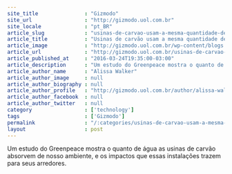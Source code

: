 ```yaml
---
site_title               : "Gizmodo"
site_url                 : "http://gizmodo.uol.com.br"
site_locale              : "pt_BR"
article_slug             : "usinas-de-carvao-usam-a-mesma-quantidade-de-agua-necessaria-para-satisfazer-1-bi-de-pessoas"
article_title            : "Usinas de carvão usam a mesma quantidade de água necessária para satisfazer 1 bi de pessoas"
article_image            : "http://gizmodo.uol.com.br/wp-content/blogs.dir/8/files/2016/03/poluicao-usinas.jpg"
article_url              : "http://gizmodo.uol.com.br/usinas-de-carvao-usam-a-mesma-quantidade-de-agua-necessaria-para-satisfazer-1-bi-de-pessoas/"
article_published_at     : "2016-03-24T19:35:00-03:00"
article_description      : "Um estudo do Greenpeace mostra o quanto de água as usinas de carvão absorvem de nosso ambiente, e os impactos que essas instalações trazem para seus arredores."
article_author_name      : "Alissa Walker"
article_author_image     : null
article_author_biography : null
article_author_profile   : "http://gizmodo.uol.com.br/author/alissa-walker/"
article_author_facebook  : null
article_author_twitter   : null
category                 : ['technology']
tags                     : ['Gizmodo']
permalink                : "/:categories/usinas-de-carvao-usam-a-mesma-quantidade-de-agua-necessaria-para-satisfazer-1-bi-de-pessoas/"
layout                   : post
---
```


Um estudo do Greenpeace mostra o quanto de água as usinas de carvão absorvem de nosso ambiente, e os impactos que essas instalações trazem para seus arredores.
